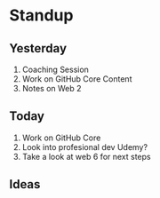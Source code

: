 # Standup

## Yesterday 

1. Coaching Session
2. Work on GitHub Core Content 
3. Notes on Web 2

## Today

1. Work on GitHub Core 
2. Look into profesional dev Udemy?
3. Take a look at web 6 for next steps

## Ideas

